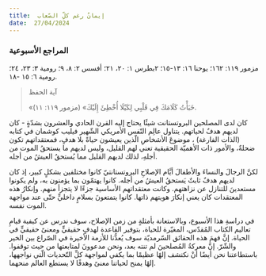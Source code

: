 ```yaml
---
title:  إيمانٌ رغم كلِّ الصّعاب
date:  27/04/2024
---
```


### المراجع الأسبوعية
مزمور ١١٩: ١٦٢؛ يوحنا ١٦: ١٣-١٥؛ ٢بطرس ١: ٢٠، ٢١؛ أفسس ٢: ٨، ٩؛ رومية ٣: ٢٣، ٢٤؛ رومية ٦: ١٥ -١٨.

> <p>آية الحفظ</p>
> «خَبَأْتُ كَلَامَكَ فِي قَلْبِي لِكَيْلَا أُخْطِئَ إِلَيْكَ» (مزمور ١١٩: ١١).

كان لدى المصلحين البروتستانت شيئًا يحتاج إليه القرن الحادي والعشرون بشدّةٍ - كان لديهم هدفٌ لحياتهم. يتناول عالِم النّفس الأمريكي الشّهير فيليب كوشمان في كتابه (الذات الفارغة) ، موضوعَ الأشخاصِ الّذين يعيشون حياةً بلا هدفٍ، فمعتقداتهم تكون ضحلةٌ، والأمور ذات الأهميّة الحقيقية تعني لهم القليل، وليس لديهم ما يستحقُ الموت من أجلهِ، لذلك لديهم القليل مما يُستحقُ العيشُ من أجله.

لكنَّ الرجالَ والنساءَ والأطفالَ أيَّام الإصلاحِ البروتستانتيّ كانوا مختلفين بشكلٍ كبير، إذ كان لديهم هدفٌ ثابتٌ يَستحقُ العيشُ من أجله. كانوا يهتمّون بما يؤمنون به، ولم يكونوا مستعدينَ للتنازل عن نزاهتهم. وكانت معتقداتهم الأساسية جزءًا لا يتجزأ منهم. وإنكارُ هذه المعتقدات كان يعني إنكارَ هويتهم ذاتها. كانوا يتمتعونَ بسلامٍ داخليٍّ حتّى عند مواجهة الموت نفسه.

في دراسةِ هذا الأسبوع، وبالاستعانة بأمثلةٍ من زمن الإصلاح، سوف ندرس عن كيفية قيامِ تعاليم الكتاب المُقدّس، المغيّرة للحياة، بتوفير القاعدة لهدفٍ حقيقيٍّ ومعنىً حقيقيٍّ في الحياة. إنَّ فهمَ هذه الحقائق السّرمديّة سوف يُعدُّنا للأزمة الأخيرة في الصّراع بين الخير والشّرّ. إنَّ معركةُ المُصلحينَ لم تنته بعد، ونحن مدعوونَ لمتابعتها من حيث توقفوا. باستطاعتنا نحن أيضًا أنْ نكتشف إلهًا عظيمًا بما يكفي لمواجهة كلِّ التّحديات الّتي نواجهها، إلهًا يمنح لحياتنا معنىً وهدفًا لا يستطع العالم منحهما.